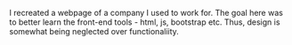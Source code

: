 I recreated a webpage of a company I used to work for. 
The goal here was to better learn the front-end tools - html, js, bootstrap etc. 
Thus, design is somewhat being neglected over functionaliity.
